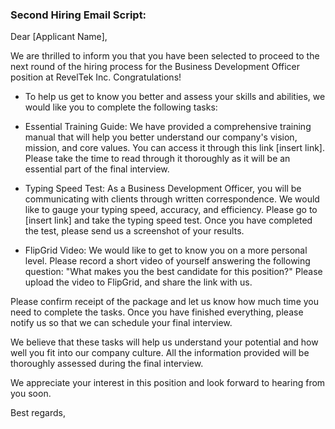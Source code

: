 ### Second Hiring Email Script:

Dear [Applicant Name],

We are thrilled to inform you that you have been selected to proceed to the next round of the hiring process for the Business Development Officer position at RevelTek 
Inc.
Congratulations!

* To help us get to know you better and assess your skills and abilities, we would like you to complete the following tasks:

* Essential Training Guide: We have provided a comprehensive training manual that will help you better understand our company's vision, mission, and core values.
You can access it through this link [insert link]. Please take the time to read through it thoroughly as it will be an essential part of the final interview.

* Typing Speed Test: As a Business Development Officer, you will be communicating with clients through written correspondence. We would like to gauge your typing speed,
accuracy, and efficiency. Please go to [insert link] and take the typing speed test. Once you have completed the test, please send us a screenshot of your results.

* FlipGrid Video: We would like to get to know you on a more personal level. Please record a short video of yourself answering the following question:
"What makes you the best candidate for this position?" Please upload the video to FlipGrid, and share the link with us.

Please confirm receipt of the package and let us know how much time you need to complete the tasks. Once you have finished everything, please notify us so that we can 
schedule your final interview.

We believe that these tasks will help us understand your potential and how well you fit into our company culture. All the information provided will be thoroughly assessed
during the final interview.

We appreciate your interest in this position and look forward to hearing from you soon.

Best regards,

